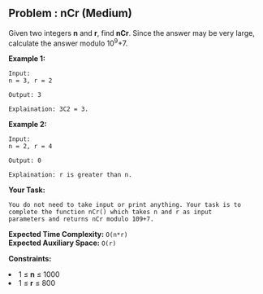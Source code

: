 ## Problem : nCr (Medium)
Given two integers **n** and **r**, find **nCr**. Since the answer may be very large, calculate the answer modulo 10<sup>9</sup>+7.

**Example 1:**
```
Input:
n = 3, r = 2

Output: 3

Explaination: 3C2 = 3. 
```

**Example 2:**
```
Input: 
n = 2, r = 4

Output: 0

Explaination: r is greater than n.
```

**Your Task:**
```
You do not need to take input or print anything. Your task is to complete the function nCr() which takes n and r as input 
parameters and returns nCr modulo 109+7.
```

**Expected Time Complexity:** ```O(n*r)```<br>
**Expected Auxiliary Space:** ```O(r)```

**Constraints:**
<li>1 ≤ <b>n</b> ≤ 1000</li>
<li>1 ≤ <b>r</b> ≤ 800</li>

